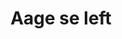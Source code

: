 ---
layout: page_store
id: 12
title: Aage se left
details: 
contributors: 
 - shubhamc
facebookurl: https://www.facebook.com/media/set/?set=a.728442137291491.1073741844.525602730908767&type=3
permalink: /store/12
image: 12.png
---
